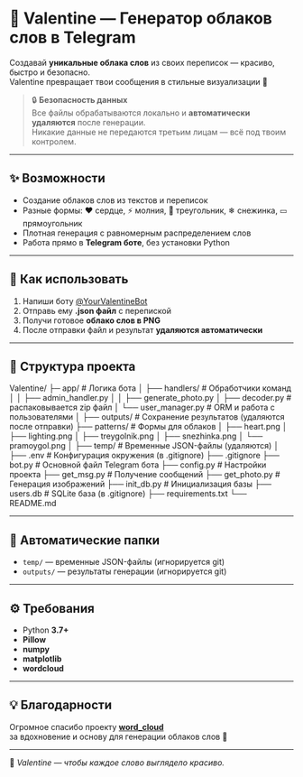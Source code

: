 # 💌 Valentine — Генератор облаков слов в Telegram

Создавай **уникальные облака слов** из своих переписок — красиво, быстро и безопасно.  
Valentine превращает твои сообщения в стильные визуализации 💫  

> 🔒 **Безопасность данных**  
> Все файлы обрабатываются локально и **автоматически удаляются** после генерации.  
> Никакие данные не передаются третьим лицам — всё под твоим контролем.

---

## ✨ Возможности

- Создание облаков слов из текстов и переписок  
- Разные формы: ❤️ сердце, ⚡ молния, 🔺 треугольник, ❄ снежинка, ▭ прямоугольник  
- Плотная генерация с равномерным распределением слов  
- Работа прямо в **Telegram боте**, без установки Python  

---

## 🚀 Как использовать

1. Напиши боту [@YourValentineBot](https://t.me/Create_valentine_bot.)  
2. Отправь ему **.json файл** с перепиской  
3. Получи готовое **облако слов в PNG**  
4. После отправки файл и результат **удаляются автоматически**

---

## 🧩 Структура проекта

Valentine/
├─ app/                        # Логика бота
│   ├── handlers/              # Обработчики команд
│   │   ├── admin_handler.py
│   │   ├── generate_photo.py
│   ├── decoder.py             # распаковывается zip файл
│   └── user_manager.py        # ORM и работа с пользователями
│
├── outputs/                   # Сохранение результатов (удаляются после отправки)
├── patterns/                  # Формы для облаков
│   ├── heart.png
│   ├── lighting.png
│   ├── treygolnik.png
│   ├── snezhinka.png
│   └── pramoygol.png
│
├── temp/                      # Временные JSON-файлы (удаляются)
│
├── .env                       # Конфигурация окружения (в .gitignore)
├── .gitignore
├── bot.py                     # Основной файл Telegram бота
├── config.py                  # Настройки проекта
├── get_msg.py                 # Получение сообщений
├── get_photo.py               # Генерация изображений
├── init_db.py                 # Инициализация базы
├── users.db                   # SQLite база (в .gitignore)
├── requirements.txt
└── README.md

---

## 📂 Автоматические папки

- `temp/` — временные JSON-файлы (игнорируется git)  
- `outputs/` — результаты генерации (игнорируется git)  

---

## ⚙️ Требования

- Python **3.7+**  
- **Pillow**  
- **numpy**  
- **matplotlib**  
- **wordcloud**

---

## 💡 Благодарности

Огромное спасибо проекту [**word_cloud**](https://github.com/amueller/word_cloud)  
за вдохновение и основу для генерации облаков слов 🙏

---

💖 *Valentine — чтобы каждое слово выглядело красиво.*
